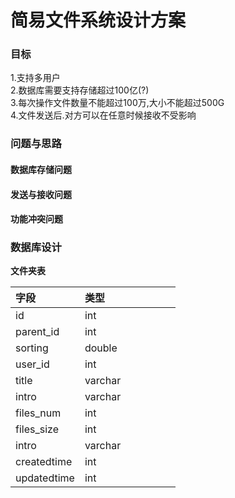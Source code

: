 # 简易文件系统设计方案

### 目标

1.支持多用户  
2.数据库需要支持存储超过100亿\(?\)  
3.每次操作文件数量不能超过100万,大小不能超过500G  
4.文件发送后.对方可以在任意时候接收不受影响

### 问题与思路

#### 数据库存储问题

#### 发送与接收问题

#### 功能冲突问题

### 数据库设计

**文件夹表**

|字段 | 类型 |  |  |  |  |  |
| :--- | :--- | :--- | :--- | :--- | :--- | :--- |
| id | int |  |  |  |  |  |
| parent\_id | int |  |  |  |  |  |
| sorting | double |  |  |  |  |  |
| user\_id | int |  |  |  |  |  |
| title | varchar |  |  |  |  |  |
| intro | varchar |  |  |  |  |  |
| files_num | int |  |  |  |  |  |
| files_size | int |  |  |  |  |  |
| intro | varchar |  |  |  |  |  |
| createdtime | int |  |  |  |  |  |
| updatedtime | int |  |  |  |  |  |



